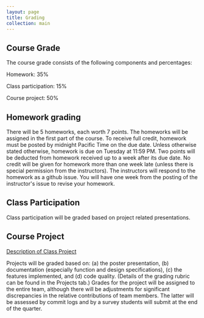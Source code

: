 ```yaml
---
layout: page
title: Grading
collection: main
---
```


## Course Grade

The course grade consists of the following components and percentages:

Homework: 35%

Class participation: 15%

Course project: 50%

## Homework grading

There will be 5 homeworks, each worth 7 points.
The homeworks will be assigned in the first part of the course.
To receive full credit, homework must be posted by midnight Pacific Time on the due date.
Unless otherwise stated otherwise, homework is due on Tuesday at 11:59 PM.
Two points will be deducted from homework received up to a week after its due date.
No credit will be given for homework more than one week late (unless there is special permission
from the instructors).
The instructors will respond to the homework as a github issue.
You will have one week from the posting of the instructor's issue to revise your homework.

## Class Participation

Class participation will be graded based on project related presentations.

## Course Project

[Description of Class Project](https://docs.google.com/document/d/14XfgSuko_hfYbNBq8agz31CxnmIJkw2Iz8yW0cs-mSY/edit?usp=sharing)

Projects will be graded based on:
(a) the poster presentation, (b) documentation
(especially function and design specifications), (c) the features implemented,
and (d) code quality.
(Details of the grading rubric can be found
in the Projects tab.)
Grades for the project will be assigned to the entire team, although
there will be adjustments
for significant discrepancies in
the relative contributions of team members.
The latter will be assessed by commit logs and by
a survey students will submit
at the end of the quarter.
